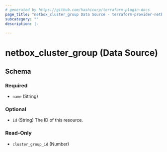```yaml
---
# generated by https://github.com/hashicorp/terraform-plugin-docs
page_title: "netbox_cluster_group Data Source - terraform-provider-netbox"
subcategory: ""
description: |-
  
---
```


# netbox_cluster_group (Data Source)





<!-- schema generated by tfplugindocs -->
## Schema

### Required

- `name` (String)

### Optional

- `id` (String) The ID of this resource.

### Read-Only

- `cluster_group_id` (Number)


